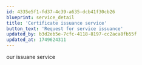 ```yaml
---
id: 4335e5f1-fd37-4c39-a635-dcb41f30cb26
blueprint: service_detail
title: 'Certificate issuance service'
button_text: 'Request for service issuance'
updated_by: b3d2eb5e-7cfc-4118-8197-cc2aca8fb55f
updated_at: 1749624311
---
```

our issuane service